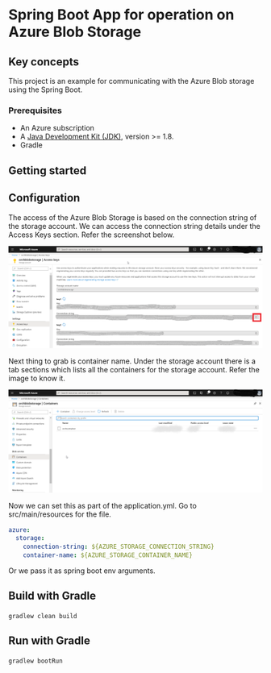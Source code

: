 # Spring Boot App for operation on Azure Blob Storage

## Key concepts
This project is an example for communicating with the Azure Blob storage using the Spring Boot.

### Prerequisites

* An Azure subscription
* A [Java Development Kit (JDK)](http://www.oracle.com/technetwork/java/javase/downloads/), version >= 1.8.
* Gradle

## Getting started

## Configuration

The access of the Azure Blob Storage is based on the connection string of the storage account. We can access 
the connection string details under the Access Keys section. Refer the screenshot below.

![](img/AzureConnectionString.png)

Next thing to grab is container name. Under the storage account there is a tab sections which lists all the containers for
 the storage account. Refer the image to know it.

![](img/AzureStorageContainer.png)

Now we can set this as part of the application.yml. Go to src/main/resources for the file.
```yaml
azure:
  storage:
    connection-string: ${AZURE_STORAGE_CONNECTION_STRING}
    container-name: ${AZURE_STORAGE_CONTAINER_NAME}
```

Or we pass it as spring boot env arguments.

## Build with Gradle
``
gradlew clean build
``
## Run with Gradle
``
gradlew bootRun
``

